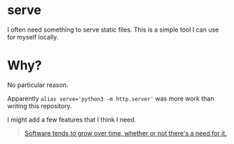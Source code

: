 # serve
I often need something to serve static files. This is a simple tool I can use for myself locally.


# Why?

No particular reason.

Apparently `alias serve='python3 -m http.server'` was more work than writing this repository.

I might add a few features that I think I need.

> [Software tends to grow over time, whether or not there's a need for it.](http://ieeexplore.ieee.org/document/7057573)